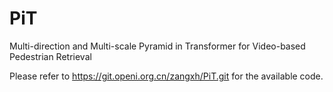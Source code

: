 # PiT
Multi-direction and Multi-scale Pyramid in Transformer for Video-based Pedestrian Retrieval

Please refer to https://git.openi.org.cn/zangxh/PiT.git for the available code.
